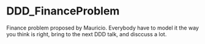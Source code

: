 DDD_FinanceProblem
==================

Finance problem proposed by Mauricio. Everybody have to model it the way you think is right, bring to the next DDD talk, and disccuss a lot.

